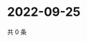 # 2022-09-25

共 0 条

<!-- BEGIN WEIBO -->
<!-- 最后更新时间 Sun Sep 25 2022 12:07:28 GMT+0800 (China Standard Time) -->

<!-- END WEIBO -->
